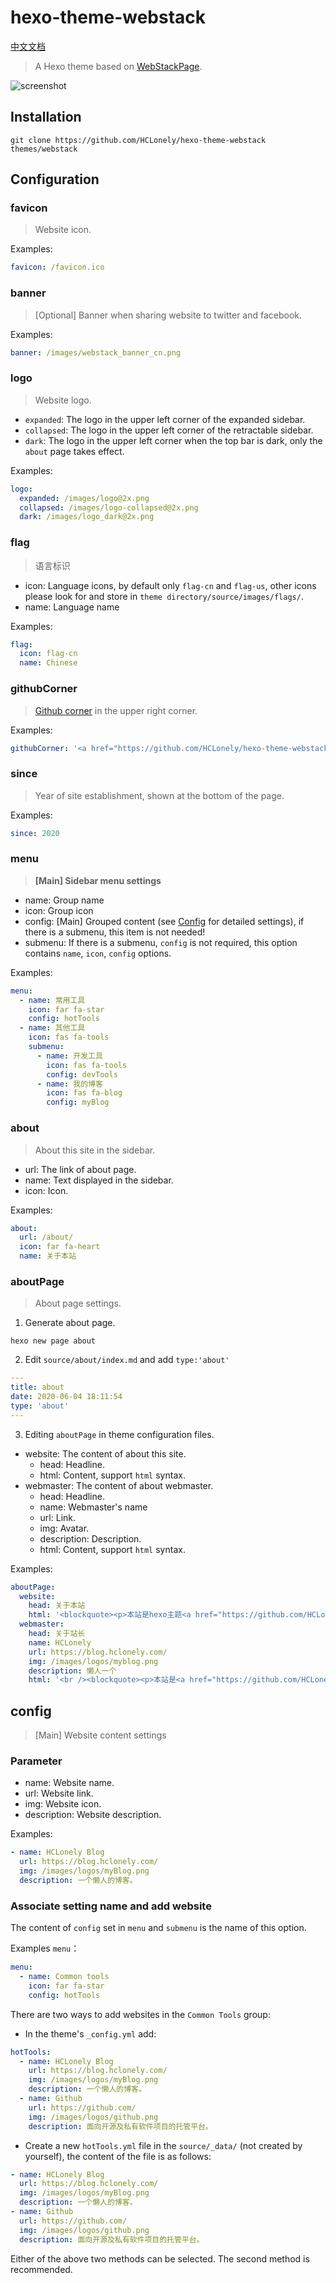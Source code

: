 # hexo-theme-webstack

[中文文档](https://github.com/HCLonely/hexo-theme-webstack/blob/master/README_CN.md)

> A Hexo theme based on [WebStackPage](https://github.com/WebStackPage/WebStackPage.github.io).

![screenshot](https://github.com/HCLonely/hexo-theme-webstack/raw/master/screenshot/screenshot.png)

## Installation

```shell
git clone https://github.com/HCLonely/hexo-theme-webstack themes/webstack
```

## Configuration

### favicon

> Website icon.

Examples:
```yml
favicon: /favicon.ico
```

### banner

> [Optional] Banner when sharing website to twitter and facebook.

Examples:
```yml
banner: /images/webstack_banner_cn.png
```

### logo

> Website logo.

- `expanded`: The logo in the upper left corner of the expanded sidebar.
- `collapsed`: The logo in the upper left corner of the retractable sidebar.
- `dark`: The logo in the upper left corner when the top bar is dark, only the `about` page takes effect.

Examples:
```yml
logo:
  expanded: /images/logo@2x.png
  collapsed: /images/logo-collapsed@2x.png
  dark: /images/logo_dark@2x.png
```

### flag

> 语言标识

- icon: Language icons, by default only `flag-cn` and `flag-us`, other icons please look for and store in `theme directory/source/images/flags/`.
- name: Language name

Examples:
```yml
flag: 
  icon: flag-cn
  name: Chinese
```

### githubCorner

> [Github corner](http://tholman.com/github-corners/) in the upper right corner.

Examples:
```yml
githubCorner: '<a href="https://github.com/HCLonely/hexo-theme-webstack" class="github-corner" aria-label="View source on GitHub"><svg width="80" height="80" viewBox="0 0 250 250" style="fill:#151513; color:#fff; position: absolute; top: 0; border: 0; right: 0;" aria-hidden="true"><path d="M0,0 L115,115 L130,115 L142,142 L250,250 L250,0 Z"></path><path d="M128.3,109.0 C113.8,99.7 119.0,89.6 119.0,89.6 C122.0,82.7 120.5,78.6 120.5,78.6 C119.2,72.0 123.4,76.3 123.4,76.3 C127.3,80.9 125.5,87.3 125.5,87.3 C122.9,97.6 130.6,101.9 134.4,103.2" fill="currentColor" style="transform-origin: 130px 106px;" class="octo-arm"></path><path d="M115.0,115.0 C114.9,115.1 118.7,116.5 119.8,115.4 L133.7,101.6 C136.9,99.2 139.9,98.4 142.2,98.6 C133.8,88.0 127.5,74.4 143.8,58.0 C148.5,53.4 154.0,51.2 159.7,51.0 C160.3,49.4 163.2,43.6 171.4,40.1 C171.4,40.1 176.1,42.5 178.8,56.2 C183.1,58.6 187.2,61.8 190.9,65.4 C194.5,69.0 197.7,73.2 200.1,77.6 C213.8,80.2 216.3,84.9 216.3,84.9 C212.7,93.1 206.9,96.0 205.4,96.6 C205.1,102.4 203.0,107.8 198.3,112.5 C181.9,128.9 168.3,122.5 157.7,114.1 C157.9,116.9 156.7,120.9 152.7,124.9 L141.0,136.5 C139.8,137.7 141.6,141.9 141.8,141.8 Z" fill="currentColor" class="octo-body"></path></svg></a><style>.github-corner:hover .octo-arm{animation:octocat-wave 560ms ease-in-out}@keyframes octocat-wave{0%,100%{transform:rotate(0)}20%,60%{transform:rotate(-25deg)}40%,80%{transform:rotate(10deg)}}@media (max-width:500px){.github-corner:hover .octo-arm{animation:none}.github-corner .octo-arm{animation:octocat-wave 560ms ease-in-out}}</style>'
```

### since

> Year of site establishment, shown at the bottom of the page.

Examples:
```yml
since: 2020
```

### menu

> **[Main] Sidebar menu settings**

- name: Group name
- icon: Group icon
- config: [Main] Grouped content (see [Config](#config) for detailed settings), if there is a submenu, this item is not needed!
- submenu: If there is a submenu, `config` is not required, this option contains `name`, `icon`, `config` options.

Examples:
```yml
menu:
  - name: 常用工具
    icon: far fa-star
    config: hotTools
  - name: 其他工具
    icon: fas fa-tools
    submenu:
      - name: 开发工具
        icon: fas fa-tools
        config: devTools
      - name: 我的博客
        icon: fas fa-blog
        config: myBlog
```

### about

> About this site in the sidebar.

- url: The link of about page.
- name: Text displayed in the sidebar.
- icon: Icon.

Examples:
```yml
about:
  url: /about/
  icon: far fa-heart
  name: 关于本站
```

### aboutPage

> About page settings.

1. Generate about page.

```shell
hexo new page about
```

2. Edit `source/about/index.md` and add `type:'about'`

```yml
---
title: about
date: 2020-06-04 18:11:54
type: 'about'
---
```

3. Editing `aboutPage` in theme configuration files.

- website: The content of about this site.
  - head: Headline.
  - html: Content, support `html` syntax.
- webmaster: The content of about webmaster.
  - head: Headline.
  - name: Webmaster's name
  - url: Link.
  - img: Avatar.
  - description: Description.
  - html: Content, support `html` syntax.

Examples:
```yml
aboutPage:
  website: 
    head: 关于本站
    html: '<blockquote><p>本站是hexo主题<a href="https://github.com/HCLonely/hexo-theme-webstack">hexo-theme-webstack</a>的demo站。</p></blockquote>'
  webmaster:
    head: 关于站长
    name: HCLonely
    url: https://blog.hclonely.com/
    img: /images/logos/myblog.png
    description: 懒人一个
    html: '<br /><blockquote><p>本站是<a href="https://github.com/HCLonely">HCLonely</a>基于<a href="https://github.com/WebStackPage/WebStackPage.github.io">WebStackPage</a>项目做的一款<a href="https://hexo.io/">Hexo</a>主题。</p></blockquote>'
```

## config

> [Main] Website content settings

### Parameter

- name: Website name.
- url: Website link.
- img: Website icon.
- description: Website description.

Examples:
```yml
- name: HCLonely Blog
  url: https://blog.hclonely.com/
  img: /images/logos/myBlog.png
  description: 一个懒人的博客。
```

### Associate setting name and add website

The content of `config` set in `menu` and `submenu` is the name of this option.

Examples `menu`：
```yml
menu:
  - name: Common tools
    icon: far fa-star
    config: hotTools
```
There are two ways to add websites in the `Common Tools` group:

- In the theme's `_config.yml` add:
```yml
hotTools:
  - name: HCLonely Blog
    url: https://blog.hclonely.com/
    img: /images/logos/myBlog.png
    description: 一个懒人的博客。
  - name: Github
    url: https://github.com/
    img: /images/logos/github.png
    description: 面向开源及私有软件项目的托管平台。
```
- Create a new `hotTools.yml` file in the `source/_data/` (not created by yourself), the content of the file is as follows:
```yml
- name: HCLonely Blog
  url: https://blog.hclonely.com/
  img: /images/logos/myBlog.png
  description: 一个懒人的博客。
- name: Github
  url: https://github.com/
  img: /images/logos/github.png
  description: 面向开源及私有软件项目的托管平台。
```

Either of the above two methods can be selected. The second method is recommended.
